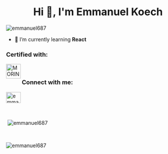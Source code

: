 <h1 align="center">Hi 👋, I'm Emmanuel Koech</h1>

<p align="left"> <img src="https://komarev.com/ghpvc/?username=emmanuel687&label=Profile%20views&color=0e75b6&style=flat" alt="emmanuel687" /> </p>


- 🌱 I’m currently learning **React**


<div>
<h3 align="left">Certified with:</h3>

<img align="left" alt="MORINGA" width="40px" src="https://pbs.twimg.com/profile_images/1489569110040141826/ZzZgytR8_400x400.png" />

<br>


<h3 align="left">Connect with me:</h3>
<p align="left">
<a href="https://www.linkedin.com/in/emmanuel-koech-79368b21a/" target="blank"><img align="center" src="https://raw.githubusercontent.com/rahuldkjain/github-profile-readme-generator/master/src/images/icons/Social/linked-in-alt.svg" alt="emmanuel687" height="30" width="40" /></a>
</p>


<br>

<p>&nbsp;<img align="center" src="https://github-readme-stats.vercel.app/api?username=emmanuel687&show_icons=true&locale=en" alt="emmanuel687" /></p>

<br>

<p><img align="center" src="https://github-readme-streak-stats.herokuapp.com/?user=emmanuel687&" alt="emmanuel687" /></p>

<br><br>




